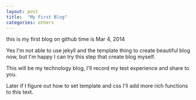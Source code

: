```yaml
---
layout: post
title:  "My First Blog"
categories: others
---
```


this is my first blog on github
time is Mar 4, 2014

Yes I'm not able to use jekyll and the template thing to create beautiful blog now, but I'm happy I can try this step that create blog myself.

This will be my technology blog, I'll record my test experience and share to you.

Later if I figure out how to set template and css I'll add more rich functions to this text.
